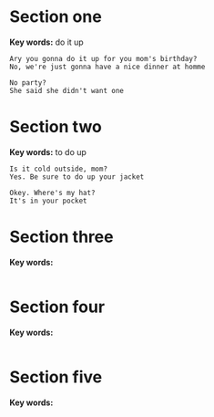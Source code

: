 ﻿# Section one 

**Key words:** do it up

```
Ary you gonna do it up for you mom's birthday?
No, we're just gonna have a nice dinner at homme

No party?
She said she didn't want one

```

# Section two 

**Key words:** to do up

```
Is it cold outside, mom?
Yes. Be sure to do up your jacket

Okey. Where's my hat?
It's in your pocket

```

# Section three

**Key words:** 

```markdown

```

# Section four 

**Key words:** 

```markdown


```

# Section five 

**Key words:** 

```markdown


```

